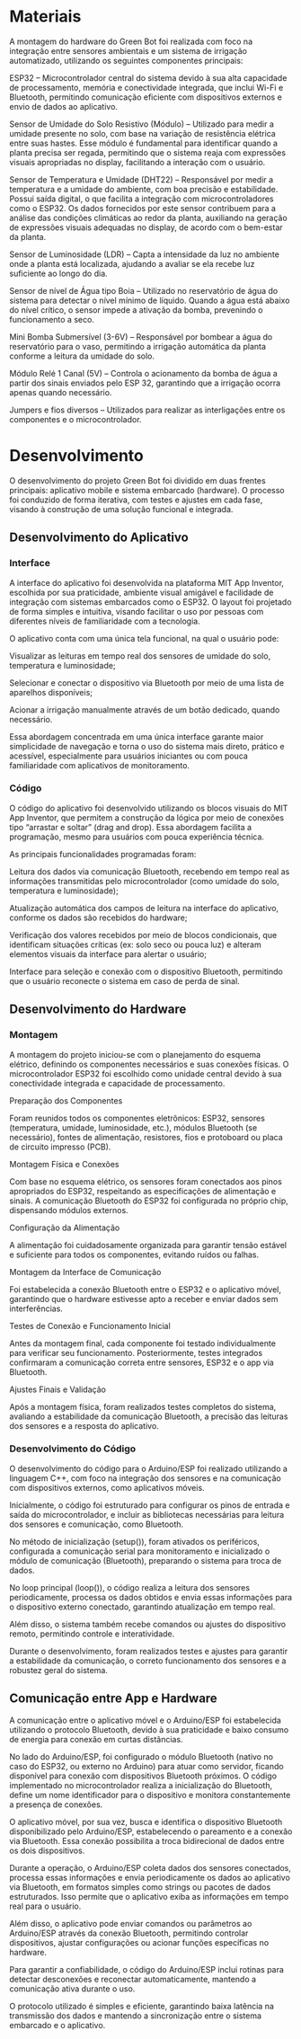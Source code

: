 
# Materiais

A montagem do hardware do Green Bot foi realizada com foco na integração entre sensores ambientais e um sistema de irrigação automatizado, utilizando os seguintes componentes principais:

ESP32 – Microcontrolador central do sistema devido à sua alta capacidade de processamento, memória e conectividade integrada, que inclui Wi-Fi e Bluetooth, permitindo comunicação eficiente com dispositivos externos e envio de dados ao aplicativo.

Sensor de Umidade do Solo Resistivo (Módulo) – Utilizado para medir a umidade presente no solo, com base na variação de resistência elétrica entre suas hastes. Esse módulo é fundamental para identificar quando a planta precisa ser regada, permitindo que o sistema reaja com expressões visuais apropriadas no display, facilitando a interação com o usuário.

Sensor de Temperatura e Umidade (DHT22) – Responsável por medir a temperatura e a umidade do ambiente, com boa precisão e estabilidade. Possui saída digital, o que facilita a integração com microcontroladores como o ESP32. Os dados fornecidos por este sensor contribuem para a análise das condições climáticas ao redor da planta, auxiliando na geração de expressões visuais adequadas no display, de acordo com o bem-estar da planta.

Sensor de Luminosidade (LDR) – Capta a intensidade da luz no ambiente onde a planta está localizada, ajudando a avaliar se ela recebe luz suficiente ao longo do dia.

Sensor de nível de Água tipo Boia – Utilizado no reservatório de água do sistema para detectar o nível mínimo de líquido. Quando a água está abaixo do nível crítico, o sensor impede a ativação da bomba, prevenindo o funcionamento a seco.

Mini Bomba Submersível (3-6V) – Responsável por bombear a água do reservatório para o vaso, permitindo a irrigação automática da planta conforme a leitura da umidade do solo.

Módulo Relé 1 Canal (5V) – Controla o acionamento da bomba de água a partir dos sinais enviados pelo ESP 32, garantindo que a irrigação ocorra apenas quando necessário.

Jumpers e fios diversos – Utilizados para realizar as interligações entre os componentes e o microcontrolador.

# Desenvolvimento

O desenvolvimento do projeto Green Bot foi dividido em duas frentes principais: aplicativo mobile e sistema embarcado (hardware). O processo foi conduzido de forma iterativa, com testes e ajustes em cada fase, visando à construção de uma solução funcional e integrada.

## Desenvolvimento do Aplicativo

### Interface

A interface do aplicativo foi desenvolvida na plataforma MIT App Inventor, escolhida por sua praticidade, ambiente visual amigável e facilidade de integração com sistemas embarcados como o ESP32. O layout foi projetado de forma simples e intuitiva, visando facilitar o uso por pessoas com diferentes níveis de familiaridade com a tecnologia.

O aplicativo conta com uma única tela funcional, na qual o usuário pode:

Visualizar as leituras em tempo real dos sensores de umidade do solo, temperatura e luminosidade;

Selecionar e conectar o dispositivo via Bluetooth por meio de uma lista de aparelhos disponíveis;

Acionar a irrigação manualmente através de um botão dedicado, quando necessário.

Essa abordagem concentrada em uma única interface garante maior simplicidade de navegação e torna o uso do sistema mais direto, prático e acessível, especialmente para usuários iniciantes ou com pouca familiaridade com aplicativos de monitoramento.

### Código

O código do aplicativo foi desenvolvido utilizando os blocos visuais do MIT App Inventor, que permitem a construção da lógica por meio de conexões tipo “arrastar e soltar” (drag and drop). Essa abordagem facilita a programação, mesmo para usuários com pouca experiência técnica.

As principais funcionalidades programadas foram:

Leitura dos dados via comunicação Bluetooth, recebendo em tempo real as informações transmitidas pelo microcontrolador (como umidade do solo, temperatura e luminosidade);

Atualização automática dos campos de leitura na interface do aplicativo, conforme os dados são recebidos do hardware;

Verificação dos valores recebidos por meio de blocos condicionais, que identificam situações críticas (ex: solo seco ou pouca luz) e alteram elementos visuais da interface para alertar o usuário;

Interface para seleção e conexão com o dispositivo Bluetooth, permitindo que o usuário reconecte o sistema em caso de perda de sinal.

## Desenvolvimento do Hardware

### Montagem

A montagem do projeto iniciou-se com o planejamento do esquema elétrico, definindo os componentes necessários e suas conexões físicas. O microcontrolador ESP32 foi escolhido como unidade central devido à sua conectividade integrada e capacidade de processamento.

Preparação dos Componentes

Foram reunidos todos os componentes eletrônicos: ESP32, sensores (temperatura, umidade, luminosidade, etc.), módulos Bluetooth (se necessário), fontes de alimentação, resistores, fios e protoboard ou placa de circuito impresso (PCB).

Montagem Física e Conexões

Com base no esquema elétrico, os sensores foram conectados aos pinos apropriados do ESP32, respeitando as especificações de alimentação e sinais. A comunicação Bluetooth do ESP32 foi configurada no próprio chip, dispensando módulos externos.

Configuração da Alimentação

A alimentação foi cuidadosamente organizada para garantir tensão estável e suficiente para todos os componentes, evitando ruídos ou falhas.

Montagem da Interface de Comunicação

Foi estabelecida a conexão Bluetooth entre o ESP32 e o aplicativo móvel, garantindo que o hardware estivesse apto a receber e enviar dados sem interferências.

Testes de Conexão e Funcionamento Inicial

Antes da montagem final, cada componente foi testado individualmente para verificar seu funcionamento. Posteriormente, testes integrados confirmaram a comunicação correta entre sensores, ESP32 e o app via Bluetooth.

Ajustes Finais e Validação

Após a montagem física, foram realizados testes completos do sistema, avaliando a estabilidade da comunicação Bluetooth, a precisão das leituras dos sensores e a resposta do aplicativo.

### Desenvolvimento do Código

O desenvolvimento do código para o Arduino/ESP foi realizado utilizando a linguagem C++, com foco na integração dos sensores e na comunicação com dispositivos externos, como aplicativos móveis.

Inicialmente, o código foi estruturado para configurar os pinos de entrada e saída do microcontrolador, e incluir as bibliotecas necessárias para leitura dos sensores e comunicação, como Bluetooth.

No método de inicialização (setup()), foram ativados os periféricos, configurada a comunicação serial para monitoramento e inicializado o módulo de comunicação (Bluetooth), preparando o sistema para troca de dados.

No loop principal (loop()), o código realiza a leitura dos sensores periodicamente, processa os dados obtidos e envia essas informações para o dispositivo externo conectado, garantindo atualização em tempo real.

Além disso, o sistema também recebe comandos ou ajustes do dispositivo remoto, permitindo controle e interatividade.

Durante o desenvolvimento, foram realizados testes e ajustes para garantir a estabilidade da comunicação, o correto funcionamento dos sensores e a robustez geral do sistema.

## Comunicação entre App e Hardware

A comunicação entre o aplicativo móvel e o Arduino/ESP foi estabelecida utilizando o protocolo Bluetooth, devido à sua praticidade e baixo consumo de energia para conexão em curtas distâncias.

No lado do Arduino/ESP, foi configurado o módulo Bluetooth (nativo no caso do ESP32, ou externo no Arduino) para atuar como servidor, ficando disponível para conexão com dispositivos Bluetooth próximos. O código implementado no microcontrolador realiza a inicialização do Bluetooth, define um nome identificador para o dispositivo e monitora constantemente a presença de conexões.

O aplicativo móvel, por sua vez, busca e identifica o dispositivo Bluetooth disponibilizado pelo Arduino/ESP, estabelecendo o pareamento e a conexão via Bluetooth. Essa conexão possibilita a troca bidirecional de dados entre os dois dispositivos.

Durante a operação, o Arduino/ESP coleta dados dos sensores conectados, processa essas informações e envia periodicamente os dados ao aplicativo via Bluetooth, em formatos simples como strings ou pacotes de dados estruturados. Isso permite que o aplicativo exiba as informações em tempo real para o usuário.

Além disso, o aplicativo pode enviar comandos ou parâmetros ao Arduino/ESP através da conexão Bluetooth, permitindo controlar dispositivos, ajustar configurações ou acionar funções específicas no hardware.

Para garantir a confiabilidade, o código do Arduino/ESP inclui rotinas para detectar desconexões e reconectar automaticamente, mantendo a comunicação ativa durante o uso.

O protocolo utilizado é simples e eficiente, garantindo baixa latência na transmissão dos dados e mantendo a sincronização entre o sistema embarcado e o aplicativo.
